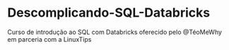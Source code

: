 # Descomplicando-SQL-Databricks
Curso de introdução ao SQL com Databricks oferecido pelo @TéoMeWhy em parceria com a LinuxTips
